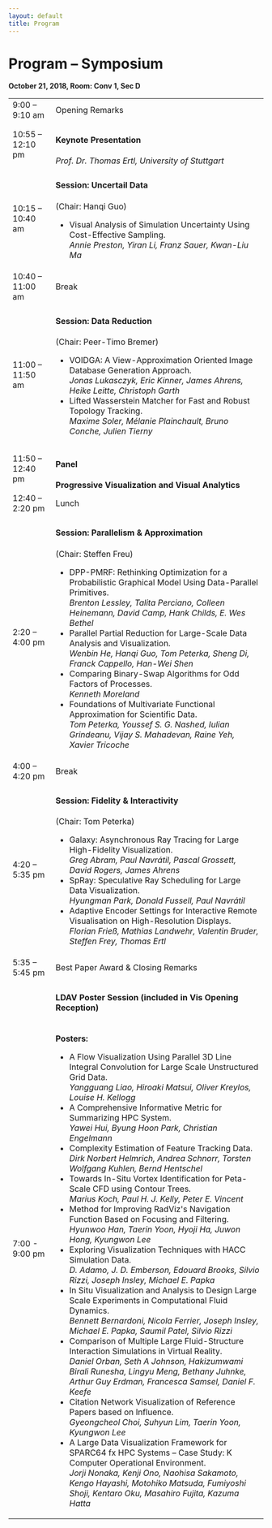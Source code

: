```yaml
---
layout: default
title: Program
---
```


<h1>Program – Symposium</h1>
<b>October 21, 2018, Room: Conv 1, Sec D</b>

<table class="program">
    <tr>
        <td>9:00 – 9:10 am</td>
        <td>Opening Remarks</td>
    </tr>
    <tr>
        <td>10:55 – 12:10 pm</td>
        <td><h4>Keynote Presentation</h4>
             <!-- <b>Multiphysics simulation not yet at the extreme scale.</b>
            <br /> -->
            <i>Prof. Dr. Thomas Ertl, University of Stuttgart</i>
        </td>
    </tr>
    <tr>
        <td>10:15 – 10:40 am</td>
        <td><h4>Session: Uncertail Data</h4>
            (Chair: Hanqi Guo)
            <ul>
                <li>
                    Visual Analysis of Simulation Uncertainty Using Cost-Effective Sampling.
                    <br /> 
                    <i>Annie Preston, Yiran Li, Franz Sauer, Kwan-Liu Ma</i>
                </li>
            </ul>
        </td>
    </tr>
    <tr>
        <td>10:40 – 11:00 am</td><td>Break</td>
    </tr>
    <tr>
        <td>11:00 – 11:50 am</td><td>
        <h4>Session: Data Reduction</h4>
        (Chair: Peer-Timo Bremer)
        <ul>
            <li>
                VOIDGA: A View-Approximation Oriented Image Database Generation Approach.<br />
                <i>Jonas Lukasczyk, Eric Kinner, James Ahrens, Heike Leitte, Christoph Garth</i>
            </li>
            <li>
                Lifted Wasserstein Matcher for Fast and Robust Topology Tracking.<br />
                <i>Maxime Soler, Mélanie Plainchault, Bruno Conche, Julien Tierny</i>
            </li>
        </ul>
        </td>
    </tr>
    <tr>
        <td>11:50 – 12:40 pm</td>
        <td><h4>Panel</h4>
        <b>Progressive Visualization and Visual Analytics</b>
        <!-- <br />
        <i>Participants: Kelly Gaither, Chris Johnson, Patricia Crossno, Peer-Timo Bremer, Ross Maciejewski</i> -->
        </td>
    </tr>
    <tr>
        <td>12:40 – 2:20 pm</td>
        <td>Lunch</td>
    </tr>
    <tr>
        <td>2:20 – 4:00 pm</td>
        <td><h4>Session: Parallelism & Approximation</h4>
            (Chair: Steffen Freu)
            <ul>
                <li>
                    DPP-PMRF: Rethinking Optimization for a Probabilistic Graphical Model Using Data-Parallel Primitives.<br />
                    <i>Brenton Lessley, Talita Perciano, Colleen Heinemann, David Camp, Hank Childs, E. Wes Bethel</i>
                </li>
                <li>
                    Parallel Partial Reduction for Large-Scale Data Analysis and Visualization.<br />
                    <i>Wenbin He, Hanqi Guo, Tom Peterka, Sheng Di, Franck Cappello, Han-Wei Shen</i>
                </li>
                <li>
                    Comparing Binary-Swap Algorithms for Odd Factors of Processes.<br /> 
                    <i>Kenneth Moreland</i>
                </li>
                <li>
                    Foundations of Multivariate Functional Approximation for Scientific Data.<br />
                    <i>Tom Peterka, Youssef S. G. Nashed, Iulian Grindeanu, Vijay S. Mahadevan, Raine Yeh, Xavier Tricoche</i>
                </li>
            </ul>
        </td>
    </tr>
    <tr>
        <td>4:00 – 4:20 pm</td>
        <td>Break</td>
    </tr>
    <tr>
        <td>4:20 – 5:35 pm</td>
        <td><h4>Session: Fidelity & Interactivity</h4>
        (Chair: Tom Peterka)
        <ul>
            <li>
            Galaxy: Asynchronous Ray Tracing for Large High-Fidelity Visualization.<br />
            <i>Greg Abram, Paul Navrátil, Pascal Grossett, David Rogers, James Ahrens</i>
            </li>
            <li>
            SpRay: Speculative Ray Scheduling for Large Data Visualization.
            <br />
            <i>Hyungman Park, Donald Fussell, Paul Navrátil</i>
            </li>
            <li>
            Adaptive Encoder Settings for Interactive Remote Visualisation on High-Resolution Displays.
            <br />
            <i>Florian Frieß, Mathias Landwehr, Valentin Bruder, Steffen Frey, Thomas Ertl</i>
            </li>
        </ul>
        </td>
    </tr>
    <tr>
        <td>5:35 – 5:45 pm</td>
        <td>Best Paper Award &amp; Closing Remarks</td>
    </tr>
    <!-- <tr>
        <td>5:35 – 6:05 pm</td>
        <td>Poster Presentations</td>
    </tr> -->
    <tr>
        <td>7:00 - 9:00 pm</td>
        <td><h4>LDAV Poster Session (included in Vis Opening Reception)</h4>
        <br />
        <b>Posters:</b>
            <ul>
                <li>
                    A Flow Visualization Using Parallel 3D Line Integral Convolution for Large Scale Unstructured Grid Data.<br />
                    <i>Yangguang Liao, Hiroaki Matsui, Oliver Kreylos, Louise H. Kellogg</i>
                </li>
                <li>
                    A Comprehensive Informative Metric for Summarizing HPC System.<br />
                    <i>Yawei Hui, Byung Hoon Park, Christian Engelmann</i>
                </li>
                <li>
                    Complexity Estimation of Feature Tracking Data.<br />
                    <i>Dirk Norbert Helmrich, Andrea Schnorr, Torsten Wolfgang Kuhlen, Bernd Hentschel</i>
                </li>
                <li>
                    Towards In-Situ Vortex Identification for Peta-Scale CFD using Contour Trees.<br />
                    <i>Marius Koch, Paul H. J. Kelly, Peter E. Vincent</i>
                </li>
                <li>
                    Method for Improving RadViz's Navigation Function Based on Focusing and Filtering.<br />
                    <i>Hyunwoo Han, Taerin Yoon, Hyoji Ha, Juwon Hong, Kyungwon Lee</i>
                </li>
                <li>
                    Exploring Visualization Techniques with HACC Simulation Data.<br />
                    <i>D. Adamo, J. D. Emberson, Edouard Brooks, Silvio Rizzi, Joseph Insley, Michael E. Papka</i>
                </li>
                <li>
                    In Situ Visualization and Analysis to Design Large Scale Experiments in Computational Fluid Dynamics.<br />
                    <i>Bennett Bernardoni, Nicola Ferrier, Joseph Insley, Michael E. Papka, Saumil Patel, Silvio Rizzi</i>
                </li>
                <li>
                    Comparison of Multiple Large Fluid-Structure Interaction Simulations in Virtual Reality.<br />
                    <i>Daniel Orban, Seth A Johnson, Hakizumwami Birali Runesha, Lingyu Meng, Bethany Juhnke, Arthur Guy Erdman, Francesca Samsel, Daniel F. Keefe</i>
                </li>
                <li>
                    Citation Network Visualization of Reference Papers based on Influence.<br />
                    <i>Gyeongcheol Choi, Suhyun Lim, Taerin Yoon, Kyungwon Lee</i>
                </li>
                <li>
                    A Large Data Visualization Framework for SPARC64 fx HPC Systems – Case Study: K Computer Operational Environment.<br />
                    <i>Jorji Nonaka, Kenji Ono, Naohisa Sakamoto, Kengo Hayashi, Motohiko Matsuda, Fumiyoshi Shoji, Kentaro Oku, Masahiro Fujita, Kazuma Hatta</i>
                </li>
            </ul>
        </td>
    </tr>
</table>

<!-- <hr />

<h1>Keynote</h1>

<b>T.B.A.</b><br />
<i>Prof. Dr. Thomas Ertl, University of Stuttgart</i>

Lorem ipsum (abstract).

<p style="text-align: left;">
<b>Speaker</b><br />
<img style="padding: 0; margin: 0 0 1em 1em; float: right; width: 20%" src="assets/UR.jpg" />
Bio
</p> -->
